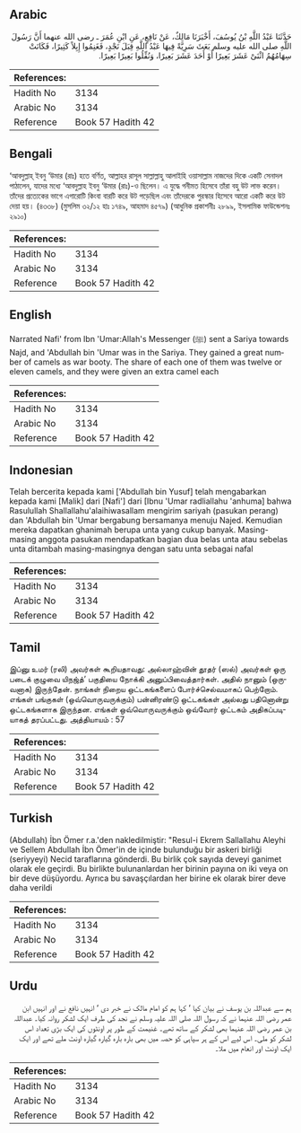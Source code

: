 ## Arabic


<div dir="rtl" lang="ar" style={{fontSize:'larger',backgroundColor:'#f8f9fa',padding:20}}>
حَدَّثَنَا عَبْدُ اللَّهِ بْنُ يُوسُفَ، أَخْبَرَنَا مَالِكٌ، عَنْ نَافِعٍ، عَنِ ابْنِ عُمَرَ ـ رضى الله عنهما أَنَّ رَسُولَ اللَّهِ صلى الله عليه وسلم بَعَثَ سَرِيَّةً فِيهَا عَبْدُ اللَّهِ قِبَلَ نَجْدٍ، فَغَنِمُوا إِبِلاً كَثِيرًا، فَكَانَتْ سِهَامُهُمُ اثْنَىْ عَشَرَ بَعِيرًا أَوْ أَحَدَ عَشَرَ بَعِيرًا، وَنُفِّلُوا بَعِيرًا بَعِيرًا‏.‏
</div>
<div style={{backgroundColor:'#f8f9fa',padding:20, marginBottom: 10}}><table> <thead> <tr> <th>References:</th> <th></th> </tr> </thead> <tbody><tr><td>Hadith No</td><td>3134</td></tr><tr><td>Arabic No</td><td>3134</td></tr><tr><td>Reference</td><td>Book 57 Hadith 42</td></tr></tbody></table></div>

## Bengali


<div dir="ltr" lang="bn" style={{fontSize:'larger',backgroundColor:'#f8f9fa',padding:20}}>
‘আবদুল্লাহ্ ইবনু ‘উমার (রাঃ) হতে বর্ণিত, আল্লাহর রাসূল সাল্লাল্লাহু আলাইহি ওয়াসাল্লাম নাজদের দিকে একটি সেনাদল পাঠালেন, যাদের মধ্যে ‘আবদুল্লাহ ইবনু ‘উমার (রাঃ)-ও ছিলেন। এ যুদ্ধে গনীমত হিসেবে তাঁরা বহু উট লাভ করেন। তাঁদের প্রত্যেকের ভাগে এগারোটি কিংবা বারটি করে উট পড়েছিল এবং তাঁদেরকে পুরস্কার হিসেবে আরো একটি করে উট দেয়া হয়। (৪৩৩৮) (মুসলিম ৩২/১২ হাঃ ১৭৪৯, আহমাদ ৪৫৭৯) (আধুনিক প্রকাশনীঃ ২৮৯৯, ইসলামিক ফাউন্ডেশনঃ ২৯১০)
</div>
<div style={{backgroundColor:'#f8f9fa',padding:20, marginBottom: 10}}><table> <thead> <tr> <th>References:</th> <th></th> </tr> </thead> <tbody><tr><td>Hadith No</td><td>3134</td></tr><tr><td>Arabic No</td><td>3134</td></tr><tr><td>Reference</td><td>Book 57 Hadith 42</td></tr></tbody></table></div>

## English


<div dir="ltr" lang="en" style={{fontSize:'larger',backgroundColor:'#f8f9fa',padding:20}}>
Narrated Nafi' from Ibn 'Umar:Allah's Messenger (ﷺ) sent a Sariya towards Najd, and 'Abdullah bin 'Umar was in the Sariya. They gained a great number of camels as war booty. The share of each one of them was twelve or eleven camels, and they were given an extra camel each
</div>
<div style={{backgroundColor:'#f8f9fa',padding:20, marginBottom: 10}}><table> <thead> <tr> <th>References:</th> <th></th> </tr> </thead> <tbody><tr><td>Hadith No</td><td>3134</td></tr><tr><td>Arabic No</td><td>3134</td></tr><tr><td>Reference</td><td>Book 57 Hadith 42</td></tr></tbody></table></div>

## Indonesian


<div dir="ltr" lang="id" style={{fontSize:'larger',backgroundColor:'#f8f9fa',padding:20}}>
Telah bercerita kepada kami ['Abdullah bin Yusuf] telah mengabarkan kepada kami [Malik] dari [Nafi'] dari [Ibnu 'Umar radliallahu 'anhuma] bahwa Rasulullah Shallallahu'alaihiwasallam mengirim sariyah (pasukan perang) dan 'Abdullah bin 'Umar bergabung bersamanya menuju Najed. Kemudian mereka dapatkan ghanimah berupa unta yang cukup banyak. Masing-masing anggota pasukan mendapatkan bagian dua belas unta atau sebelas unta ditambah masing-masingnya dengan satu unta sebagai nafal
</div>
<div style={{backgroundColor:'#f8f9fa',padding:20, marginBottom: 10}}><table> <thead> <tr> <th>References:</th> <th></th> </tr> </thead> <tbody><tr><td>Hadith No</td><td>3134</td></tr><tr><td>Arabic No</td><td>3134</td></tr><tr><td>Reference</td><td>Book 57 Hadith 42</td></tr></tbody></table></div>

## Tamil


<div dir="ltr" lang="ta" style={{fontSize:'larger',backgroundColor:'#f8f9fa',padding:20}}>
இப்னு உமர் (ரலி) அவர்கள் கூறியதாவது: அல்லாஹ்வின் தூதர் (ஸல்) அவர்கள் ஒரு படைக் குழுவை யிநஜ்த்’ பகுதியை நோக்கி அனுப்பிவைத்தார்கள். அதில் நானும் (ஒருவனாக) இருந்தேன். நாங்கள் நிறைய ஒட்டகங்களைப் போர்ச்செல்வமாகப் பெற்றோம். எங்கள் பங்குகள் (ஒவ்வொருவருக்கும்) பன்னிரண்டு ஒட்டகங்கள் அல்லது பதினொன்று ஒட்டகங்களாக இருந்தன. எங்கள் ஒவ்வொருவருக்கும் ஒவ்வோர் ஒட்டகம் அதிகப்படியாகத் தரப்பட்டது. அத்தியாயம் : 57
</div>
<div style={{backgroundColor:'#f8f9fa',padding:20, marginBottom: 10}}><table> <thead> <tr> <th>References:</th> <th></th> </tr> </thead> <tbody><tr><td>Hadith No</td><td>3134</td></tr><tr><td>Arabic No</td><td>3134</td></tr><tr><td>Reference</td><td>Book 57 Hadith 42</td></tr></tbody></table></div>

## Turkish


<div dir="ltr" lang="tr" style={{fontSize:'larger',backgroundColor:'#f8f9fa',padding:20}}>
(Abdullah) İbn Ömer r.a.'den nakledilmiştir: "Resul-i Ekrem Sallallahu Aleyhi ve Sellem Abdullah İbn Ömer'in de içinde bulunduğu bir askeri birliği (seriyyeyi) Necid taraflarına gönderdi. Bu birlik çok sayıda deveyi ganimet olarak ele geçirdi. Bu birlikte bulunanlardan her birinin payına on iki veya on bir deve düşüyordu. Ayrıca bu savaşçılardan her birine ek olarak birer deve daha verildi
</div>
<div style={{backgroundColor:'#f8f9fa',padding:20, marginBottom: 10}}><table> <thead> <tr> <th>References:</th> <th></th> </tr> </thead> <tbody><tr><td>Hadith No</td><td>3134</td></tr><tr><td>Arabic No</td><td>3134</td></tr><tr><td>Reference</td><td>Book 57 Hadith 42</td></tr></tbody></table></div>

## Urdu


<div dir="rtl" lang="ur" style={{fontSize:'larger',backgroundColor:'#f8f9fa',padding:20}}>
ہم سے عبداللہ بن یوسف نے بیان کیا ‘ کہا ہم کو امام مالک نے خبر دی ‘ انہیں نافع نے اور انہیں ابن عمر رضی اللہ عنہما نے کہ رسول اللہ صلی اللہ علیہ وسلم نے نجد کی طرف ایک لشکر روانہ کیا۔ عبداللہ بن عمر رضی اللہ عنہما بھی لشکر کے ساتھ تھے۔ غنیمت کے طور پر اونٹوں کی ایک بڑی تعداد اس لشکر کو ملی۔ اس لیے اس کے ہر سپاہی کو حصہ میں بھی بارہ بارہ گیارہ گیارہ اونٹ ملے تھے اور ایک ایک اونٹ اور انعام میں ملا۔
</div>
<div style={{backgroundColor:'#f8f9fa',padding:20, marginBottom: 10}}><table> <thead> <tr> <th>References:</th> <th></th> </tr> </thead> <tbody><tr><td>Hadith No</td><td>3134</td></tr><tr><td>Arabic No</td><td>3134</td></tr><tr><td>Reference</td><td>Book 57 Hadith 42</td></tr></tbody></table></div>